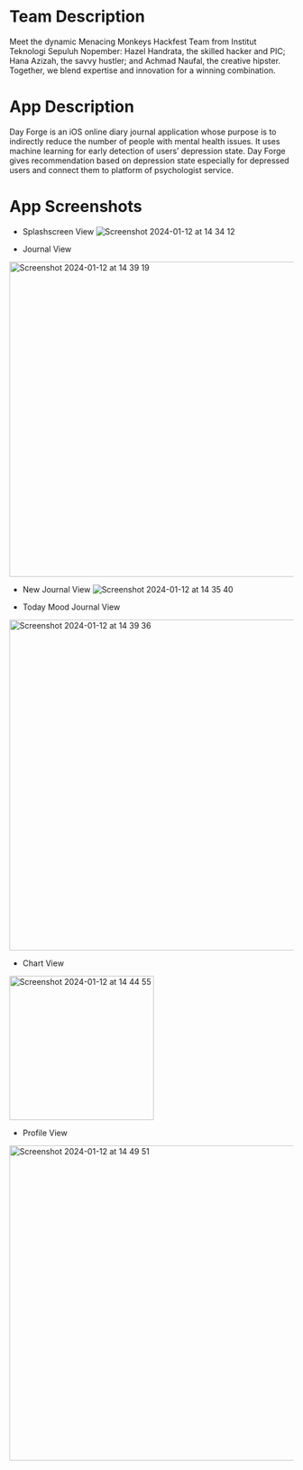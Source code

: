 # Team Description
Meet the dynamic Menacing Monkeys Hackfest Team from Institut Teknologi Sepuluh Nopember: Hazel Handrata, the skilled hacker and PIC; Hana Azizah, the savvy hustler; and Achmad Naufal, the creative hipster. Together, we blend expertise and innovation for a winning combination.
# App Description
Day Forge is an iOS online diary journal application whose purpose is to indirectly reduce the number of people with mental health issues. It uses machine learning for early detection of users’ depression state. Day Forge gives recommendation based on depression state especially for depressed users and connect them to platform of psychologist service.
# App Screenshots

- Splashscreen View
![Screenshot 2024-01-12 at 14 34 12](https://github.com/kittyofheaven/DayForge/assets/71081063/9f7b265c-ab37-4f7b-8396-fc0489198f58)

- Journal View
<img width="559" alt="Screenshot 2024-01-12 at 14 39 19" src="https://github.com/kittyofheaven/DayForge/assets/71081063/1967af36-6957-418f-b895-6a0d7f0b3f04">

- New Journal View
![Screenshot 2024-01-12 at 14 35 40](https://github.com/kittyofheaven/DayForge/assets/71081063/3f526805-a754-4a3f-bd87-aea95ae8d2a2)


- Today Mood Journal View
<img width="587" alt="Screenshot 2024-01-12 at 14 39 36" src="https://github.com/kittyofheaven/DayForge/assets/71081063/226fe9f3-6aa4-471d-99f4-92dd12b91ba8">

- Chart View
<img width="256" alt="Screenshot 2024-01-12 at 14 44 55" src="https://github.com/kittyofheaven/DayForge/assets/71081063/762faf47-9abc-4556-a92c-644a0f72b31c">

- Profile View
<img width="559" alt="Screenshot 2024-01-12 at 14 49 51" src="https://github.com/kittyofheaven/DayForge/assets/71081063/55cc2ab5-1116-4556-b68e-1c5ab3b884c9">
